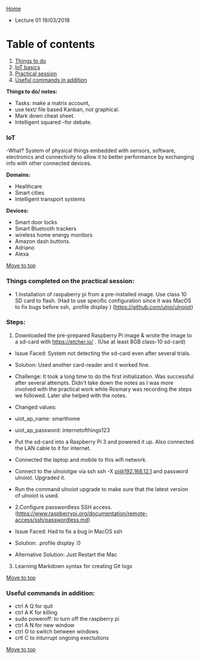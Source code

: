 <a name= "top"></a>
[Home](https://github.com/AnastasiiaMishchenko/Internationals/blob/master/Chirantha%20Peramunage-_/Overview.md)

* Lecture 01 19/03/2018

# Table of contents

1. [Things to do](#To_do_list)
2. [IoT basics](#IoT_Basics)
3. [Practical session](#Practical_session)
4. [Useful commands in addition](#Commands)


**Things to do/ notes:** <a name= "To_do_list"></a>
* Tasks: make a matrix account,
* use text/ file based Kanban, not graphical. 
* Mark down cheat sheet. 
* Intelligent squared –for debate.

### IoT <a name= "IoT_Basics"></a>
-What? System of physical things embedded with sensors, software, electronics and connectivity to allow it to better performance by exchanging info with other connected devices. 

**Domains:** 
* Healthcare 
* Smart cities
* Intelligent transport systems

**Devices:** 
* Smart door locks
* Smart Bluetooth trackers
* wireless home energy monitors
* Amazon dash buttons. 
* Adriano
* Alexa  


[Move to top](#top)

### Things completed on the practical session: <a name= "Practical_session"></a>
* 1.Installation of raspaberry pi from a pre-installed image. Use class 10 SD card to flash. 
(Had to use specific configuration since it was MacOS to fix bugs before ssh,
.profile
display
)
(https://github.com/ulno/ulnoiot)

### Steps:

1. Downloaded the pre-prepared Raspberry Pi image & wrote the image to a sd-card with https://etcher.io/ . (Use at least 8GB class-10 sd-card)

* Issue Faced: System not detecting the sd-card even after several trials.

* Solution: Used another card-reader and it worked fine.

* Challenge: It took a long time to do the first initialization. Was successful after several attempts. Didn't take down the notes as I was more involved with the practical work while Rosmary was recording the steps we followed. Later she helped with the notes. 

* Changed values:

* uiot_ap_name: smarthome
* uiot_ap_password: internetofthings123
* Put the sd-card into a Raspberry Pi 3 and powered it up. Also connected the LAN cable to it for internet.

* Connected the laptop and mobile to this wifi network.

* Connect to the ulnoiotgw via ssh ssh -X pi@192.168.12.1 and password ulnoiot. Upgraded it.

* Run the command ulnoiot upgrade to make sure that the latest version of ulnoiot is used.

* 2.Configure passwordless SSH access. 
(https://www.raspberrypi.org/documentation/remote-access/ssh/passwordless.md) 

* Issue Faced: Had to fix a bug in MacOS ssh

* Solution: .profile display :0

* Alternative Solution: Just Restart the Mac

3. Learning Markdown syntax for creating Git logs

[Move to top](#top)

### Useful commands in addition: <a name= "Commands"></a>
* ctrl A Q for quit
* ctrl A K for killing
* sudo poweroff: to turn off the raspberry pi
* ctrl A N for new window
* ctrl O to switch between windows
* crtl C to inturrupt ongoing exectuitons

[Move to top](#top)
